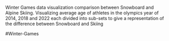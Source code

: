 Winter Games data visualization comparison between Snowboard and Alpine Skiing.
Visualizing average age of athletes in the olympics year of 2014, 2018 and 2022 each divided into sub-sets to give a representation
of the difference between Snowboard and Skiing

#Winter-Games
